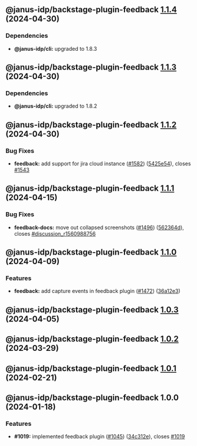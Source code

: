 ## @janus-idp/backstage-plugin-feedback [1.1.4](https://github.com/janus-idp/backstage-plugins/compare/@janus-idp/backstage-plugin-feedback@1.1.3...@janus-idp/backstage-plugin-feedback@1.1.4) (2024-04-30)



### Dependencies

* **@janus-idp/cli:** upgraded to 1.8.3

## @janus-idp/backstage-plugin-feedback [1.1.3](https://github.com/janus-idp/backstage-plugins/compare/@janus-idp/backstage-plugin-feedback@1.1.2...@janus-idp/backstage-plugin-feedback@1.1.3) (2024-04-30)



### Dependencies

* **@janus-idp/cli:** upgraded to 1.8.2

## @janus-idp/backstage-plugin-feedback [1.1.2](https://github.com/janus-idp/backstage-plugins/compare/@janus-idp/backstage-plugin-feedback@1.1.1...@janus-idp/backstage-plugin-feedback@1.1.2) (2024-04-30)


### Bug Fixes

* **feedback:** add support for jira cloud instance ([#1582](https://github.com/janus-idp/backstage-plugins/issues/1582)) ([5425e54](https://github.com/janus-idp/backstage-plugins/commit/5425e5494c9b8301e6732f534d5ede889996342c)), closes [#1543](https://github.com/janus-idp/backstage-plugins/issues/1543)

## @janus-idp/backstage-plugin-feedback [1.1.1](https://github.com/janus-idp/backstage-plugins/compare/@janus-idp/backstage-plugin-feedback@1.1.0...@janus-idp/backstage-plugin-feedback@1.1.1) (2024-04-15)


### Bug Fixes

* **feedback-docs:** move out collapsed screenshots ([#1496](https://github.com/janus-idp/backstage-plugins/issues/1496)) ([562364d](https://github.com/janus-idp/backstage-plugins/commit/562364d80633178302fc2f9e759465cea482ce8a)), closes [#discussion_r1560988756](https://github.com/janus-idp/backstage-plugins/issues/discussion_r1560988756)

## @janus-idp/backstage-plugin-feedback [1.1.0](https://github.com/janus-idp/backstage-plugins/compare/@janus-idp/backstage-plugin-feedback@1.0.3...@janus-idp/backstage-plugin-feedback@1.1.0) (2024-04-09)


### Features

* **feedback:** add capture events in feedback plugin ([#1472](https://github.com/janus-idp/backstage-plugins/issues/1472)) ([36a12e3](https://github.com/janus-idp/backstage-plugins/commit/36a12e332cb9d75bd367004948116697af9ff885))

## @janus-idp/backstage-plugin-feedback [1.0.3](https://github.com/janus-idp/backstage-plugins/compare/@janus-idp/backstage-plugin-feedback@1.0.2...@janus-idp/backstage-plugin-feedback@1.0.3) (2024-04-05)

## @janus-idp/backstage-plugin-feedback [1.0.2](https://github.com/janus-idp/backstage-plugins/compare/@janus-idp/backstage-plugin-feedback@1.0.1...@janus-idp/backstage-plugin-feedback@1.0.2) (2024-03-29)

## @janus-idp/backstage-plugin-feedback [1.0.1](https://github.com/janus-idp/backstage-plugins/compare/@janus-idp/backstage-plugin-feedback@1.0.0...@janus-idp/backstage-plugin-feedback@1.0.1) (2024-02-21)

## @janus-idp/backstage-plugin-feedback 1.0.0 (2024-01-18)


### Features

* **#1019:** implemented feedback plugin ([#1045](https://github.com/janus-idp/backstage-plugins/issues/1045)) ([34c312e](https://github.com/janus-idp/backstage-plugins/commit/34c312e3c8522e81d04621abdcb174c0ecb25733)), closes [#1019](https://github.com/janus-idp/backstage-plugins/issues/1019)
